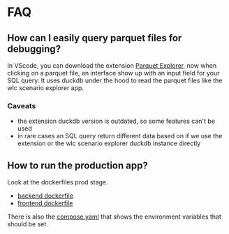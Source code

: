 # FAQ

## How can I easily query parquet files for debugging?

In VScode, you can download the extension [Parquet Explorer](https://marketplace.visualstudio.com/items?itemName=AdamViola.parquet-explorer), now when clicking on a parquet file, an interface show up with an input field for your SQL query.
It uses duckdb under the hood to read the parquet files like the wlc scenario explorer app.

### Caveats

- the extension duckdb version is outdated, so some features can't be used
- in rare cases an SQL query return different data based on if we use the extension or the wlc scenario explorer duckdb instance directly

## How to run the production app?

Look at the dockerfiles prod stage.

- [backend dockerfile](../../../backend/Dockerfile)
- [frontend dockerfile](../../../frontend/Dockerfile)

There is also the [compose.yaml](../../../compose.yaml) that shows the environment variables that should be set.
